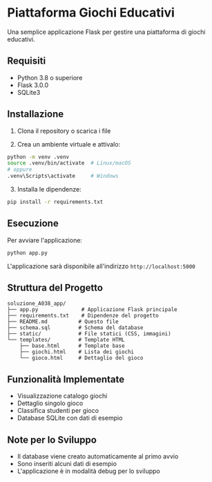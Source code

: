 # Piattaforma Giochi Educativi

Una semplice applicazione Flask per gestire una piattaforma di giochi educativi.

## Requisiti

- Python 3.8 o superiore
- Flask 3.0.0
- SQLite3

## Installazione

1. Clona il repository o scarica i file

2. Crea un ambiente virtuale e attivalo:

```bash
python -m venv .venv
source .venv/bin/activate  # Linux/macOS
# oppure
.venv\Scripts\activate     # Windows
```

3. Installa le dipendenze:

```bash
pip install -r requirements.txt
```

## Esecuzione

Per avviare l'applicazione:

```bash
python app.py
```

L'applicazione sarà disponibile all'indirizzo `http://localhost:5000`

## Struttura del Progetto

```
soluzione_A038_app/
├── app.py              # Applicazione Flask principale
├── requirements.txt    # Dipendenze del progetto
├── README.md          # Questo file
├── schema.sql         # Schema del database
├── static/            # File statici (CSS, immagini)
└── templates/         # Template HTML
    ├── base.html      # Template base
    ├── giochi.html    # Lista dei giochi
    └── gioco.html     # Dettaglio del gioco
```

## Funzionalità Implementate

- Visualizzazione catalogo giochi
- Dettaglio singolo gioco
- Classifica studenti per gioco
- Database SQLite con dati di esempio

## Note per lo Sviluppo

- Il database viene creato automaticamente al primo avvio
- Sono inseriti alcuni dati di esempio
- L'applicazione è in modalità debug per lo sviluppo
